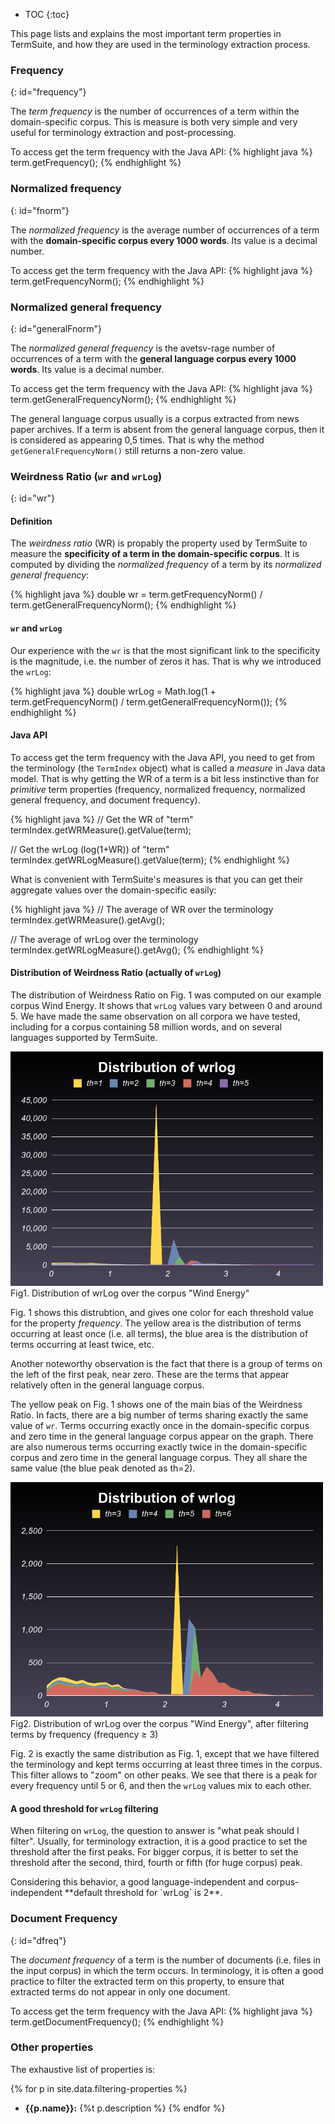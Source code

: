 * TOC
{:toc}

This page lists and explains the most important term properties in TermSuite, and how they are used in the terminology extraction process.

### Frequency
{: id="frequency"}

The *term frequency* is the number of occurrences of a term within the domain-specific corpus. This is measure is both very simple and very useful for terminology extraction and post-processing.

To access get the term frequency with the Java API:
{% highlight java %}
term.getFrequency();
{% endhighlight %}

### Normalized frequency
{: id="fnorm"}

The *normalized frequency* is the average number of occurrences of a term with the **domain-specific corpus every 1000 words**. Its value is a decimal number.

To access get the term frequency with the Java API:
{% highlight java %}
term.getFrequencyNorm();
{% endhighlight %}

### Normalized general frequency
{: id="generalFnorm"}

The *normalized general frequency* is the avetsv-rage number of occurrences of a term with the **general language corpus every 1000 words**. Its value is a decimal number.

To access get the term frequency with the Java API:
{% highlight java %}
term.getGeneralFrequencyNorm();
{% endhighlight %}

The general language corpus usually is a corpus extracted from news paper archives. If a term is absent from the general language corpus, then it is considered as appearing 0,5 times. That is why the method `getGeneralFrequencyNorm()` still returns a non-zero value.

### Weirdness Ratio (`wr` and `wrLog`)
{: id="wr"}

#### Definition

The *weirdness ratio* (WR) is propably the property used by TermSuite to measure the **specificity of a term in the domain-specific corpus**. It is computed by dividing the *normalized frequency* of a term by its *normalized general frequency*:

{% highlight java %}
double wr = term.getFrequencyNorm() / term.getGeneralFrequencyNorm();
{% endhighlight %}


#### `wr` and `wrLog`

Our experience with the `wr` is that the most significant link to the specificity is the magnitude, i.e. the number of zeros it has. That is why we introduced the `wrLog`:

{% highlight java %}
double wrLog = Math.log(1 + term.getFrequencyNorm() / term.getGeneralFrequencyNorm());
{% endhighlight %}

#### Java API

To access get the term frequency with the Java API, you need to get from the terminology (the `TermIndex` object) what is called a *measure* in Java data model. That is why getting the WR of a term is a bit less instinctive than for *primitive* term properties (frequency, normalized frequency, normalized general frequency, and document frequency).

{% highlight java %}
// Get the WR of "term"
termIndex.getWRMeasure().getValue(term);

// Get the wrLog (log(1+WR)) of "term"
termIndex.getWRLogMeasure().getValue(term);
{% endhighlight %}

What is convenient with TermSuite's measures is that you can get their aggregate values over the domain-specific easily:

{% highlight java %}
// The average of WR over the terminology
termIndex.getWRMeasure().getAvg();

// The average of wrLog over the terminology
termIndex.getWRLogMeasure().getAvg();
{% endhighlight %}

#### Distribution of Weirdness Ratio (actually of `wrLog`)

The distribution of Weirdness Ratio on Fig. 1 was computed on our example corpus Wind Energy. It shows that `wrLog` values vary between 0 and around 5. We have made the same observation on all corpora we have tested, including for a corpus containing 58 million words, and on several languages supported by TermSuite.

<p class="text-center">
<img title="Distribution of wrLog over corpus Wind Energy" alt="Distribution of wrLog over corpus Wind Energy" width="500" src="/img/wrlog-distribution-th1.png">
<br />
Fig1. Distribution of wrLog over the corpus "Wind Energy"
</p>

Fig. 1 shows this distrubtion, and gives one color for each threshold value for the property *frequency*. The yellow area is the distribution of terms occurring at least once (i.e. all terms), the blue area is the distribution of terms occurring at least twice, etc.

Another noteworthy observation is the fact that there is a group of terms on the left of the first peak, near zero. These are the terms that appear relatively often in the general language corpus.

The yellow peak on Fig. 1 shows one of the main bias of the Weirdness Ratio. In facts, there are a big number of terms sharing exactly the same value of `wr`. Terms occurring exactly once in the domain-specific corpus and zero time in the general language corpus appear on the graph. There are also numerous terms occurring exactly twice in the domain-specific corpus and zero time in the general language corpus. They all share the same value (the blue peak denoted as th=2).


<p class="text-center">
<img title="Distribution of wrLog over the corpus Wind Energy, after filtering terms by frequency (frequency ≥ 3)" alt="Distribution of wrLog over the corpus Wind Energy, after filtering terms by frequency (frequency ≥ 3)" width="500" src="/img/wrlog-distribution-th3.png">
<br />
Fig2. Distribution of wrLog over the corpus "Wind Energy", after filtering terms by frequency (frequency ≥ 3)
</p>

Fig. 2 is exactly the same distribution as Fig. 1, except that we have filtered the terminology and kept terms occurring at least three times in the corpus. This filter allows to "zoom" on other peaks. We see that there is a peak for every frequency until 5 or 6, and then the `wrLog` values mix to each other.

#### A good threshold for `wrLog` filtering

When filtering on `wrLog`, the question to answer is "what peak should I filter". Usually, for terminology extraction, it is a good practice to set the threshold after the first peaks. For bigger corpus, it is better to set the threshold after the second, third, fourth or fifth (for huge corpus) peak.

<div class="alert alert-success" role="alert">
Considering this behavior, a good language-independent and corpus-independent **default threshold for `wrLog` is 2**.   
</div>

### Document Frequency
{: id="dfreq"}

The *document frequency* of a term is the number of documents (i.e. files in the input corpus) in which the term occurs. In terminology, it is often a good practice to filter the extracted term on this property, to ensure that extracted terms do not appear in only one document.  

To access get the term frequency with the Java API:
{% highlight java %}
term.getDocumentFrequency();
{% endhighlight %}

### Other properties

The exhaustive list of properties is:

{% for p in site.data.filtering-properties %}
  * **{{p.name}}:** {%t p.description %}
{% endfor %}
